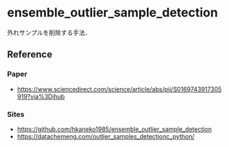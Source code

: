 # ensemble_outlier_sample_detection
外れサンプルを削除する手法．

## Reference
### Paper
* https://www.sciencedirect.com/science/article/abs/pii/S0169743917305919?via%3Dihub

### Sites
* https://github.com/hkaneko1985/ensemble_outlier_sample_detection
* https://datachemeng.com/outlier_samples_detectionc_python/